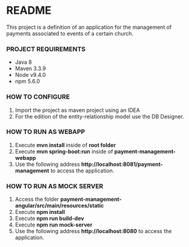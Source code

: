 # README #

This project is a definition of an application for the management of payments associated to events of a certain church.

### PROJECT REQUIREMENTS ###

* Java 8
* Maven 3.3.9
* Node v9.4.0
* npm 5.6.0

### HOW TO CONFIGURE ###

1. Import the project as maven project using an IDEA
2. For the edition of the entity-relationship model use the DB Designer.

### HOW TO RUN AS WEBAPP ###

1. Execute **mvn install** inside of **root folder**
2. Execute **mvn spring-boot:run** inside of **payment-management-webapp**
3. Use the following address **http://localhost:8081/payment-management** to access the application.

### HOW TO RUN AS MOCK SERVER ###

1. Access the folder **payment-management-angular/src/main/resources/static**
2. Execute **npm install**
3. Execute **npm run build-dev**
4. Execute **npm run mock-server**
5. Use the following address **http://localhost:8080** to access the application.